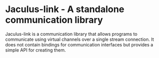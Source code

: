 # Jaculus-link - A standalone communication library

Jaculus-link is a communication library that allows programs to communicate using virtual channels over a single
stream connection. It does not contain bindings for communication interfaces but provides a simple API for creating them.
